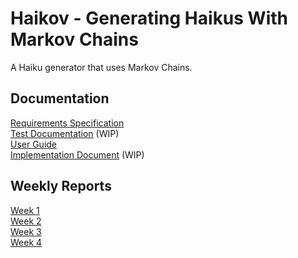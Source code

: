 # Haikov - Generating Haikus With Markov Chains

A Haiku generator that uses Markov Chains.

## Documentation

[Requirements Specification](https://github.com/picada/tiralabra-markov-generator/blob/main/documentation/requirement_specification.md)    
[Test Documentation](https://github.com/picada/haikov/blob/main/documentation/test_documentation.md) (WIP)     
[User Guide](https://github.com/picada/haikov/blob/main/documentation/user_guide.md)      
[Implementation Document](https://github.com/picada/haikov/blob/main/documentation/implementation_document.md) (WIP) 


## Weekly Reports

[Week 1](https://github.com/picada/tiralabra-markov-generator/blob/main/documentation/weekly_report_1.md)  
[Week 2](https://github.com/picada/tiralabra-markov-generator/blob/main/documentation/weekly_report_2.md)     
[Week 3](https://github.com/picada/tiralabra-markov-generator/blob/main/documentation/weekly_report_3.md)    
[Week 4](https://github.com/picada/tiralabra-markov-generator/blob/main/documentation/weekly_report_4.md)



